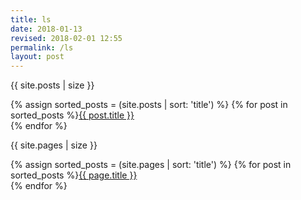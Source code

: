 ```yaml
---
title: ls
date: 2018-01-13
revised: 2018-02-01 12:55 
permalink: /ls
layout: post
---
```


{{ site.posts | size }}

{% assign sorted_posts = (site.posts | sort: 'title') %}
{% for post in sorted_posts %}<a href="{{ post.url }}">{{ post.title }}</a><br/>
{% endfor %}

{{ site.pages | size }}

{% assign sorted_posts = (site.pages | sort: 'title') %}
{% for post in sorted_posts %}<a href="{{ page.url }}">{{ page.title }}</a><br/>
{% endfor %}
